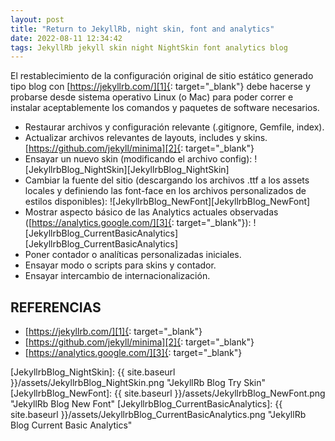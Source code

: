 ```yaml
---
layout: post
title: "Return to JekyllRb, night skin, font and analytics"
date: 2022-08-11 12:34:42
tags: JekyllRb jekyll skin night NightSkin font analytics blog
---
```



El restablecimiento de la configuración original de sitio estático generado tipo blog con [https://jekyllrb.com/][1]{: target="_blank"} debe hacerse y probarse desde sistema operativo Linux (o Mac) para poder correr e instalar aceptablemente los comandos y paquetes de software necesarios.
* Restaurar archivos y configuración relevante (.gitignore, Gemfile, index).
* Actualizar archivos relevantes de layouts, includes y skins. [https://github.com/jekyll/minima][2]{: target="_blank"}
* Ensayar un nuevo skin (modificando el archivo config):
![JekyllrbBlog_NightSkin][JekyllrbBlog_NightSkin]
* Cambiar la fuente del sitio (descargando los archivos .ttf a los assets locales y definiendo las font-face en los archivos personalizados de estilos disponibles):
![JekyllrbBlog_NewFont][JekyllrbBlog_NewFont]
* Mostrar aspecto básico de las Analytics actuales observadas ([https://analytics.google.com/][3]{: target="_blank"}):
![JekyllrbBlog_CurrentBasicAnalytics][JekyllrbBlog_CurrentBasicAnalytics]
* Poner contador o analíticas personalizadas iniciales.
* Ensayar modo o scripts para skins y contador.
* Ensayar intercambio de internacionalización.


## REFERENCIAS
* [https://jekyllrb.com/][1]{: target="_blank"}
* [https://github.com/jekyll/minima][2]{: target="_blank"}
* [https://analytics.google.com/][3]{: target="_blank"}


[1]: https://jekyllrb.com/
[2]: https://github.com/jekyll/minima
[3]: https://analytics.google.com/


[JekyllrbBlog_NightSkin]: {{ site.baseurl }}/assets/JekyllrbBlog_NightSkin.png "JekyllRb Blog Try Skin"
[JekyllrbBlog_NewFont]: {{ site.baseurl }}/assets/JekyllrbBlog_NewFont.png "JekyllRb Blog New Font"
[JekyllrbBlog_CurrentBasicAnalytics]: {{ site.baseurl }}/assets/JekyllrbBlog_CurrentBasicAnalytics.png "JekyllRb Blog Current Basic Analytics"
